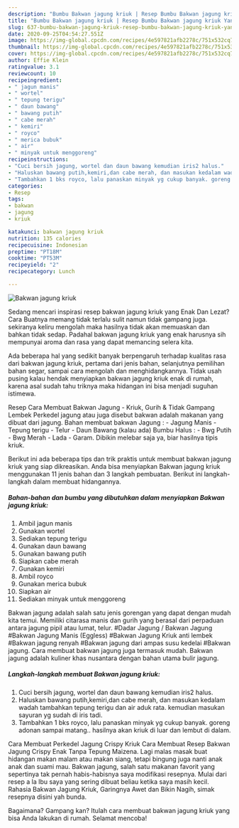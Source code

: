 ```yaml
---
description: "Bumbu Bakwan jagung kriuk | Resep Bumbu Bakwan jagung kriuk Yang Sempurna"
title: "Bumbu Bakwan jagung kriuk | Resep Bumbu Bakwan jagung kriuk Yang Sempurna"
slug: 637-bumbu-bakwan-jagung-kriuk-resep-bumbu-bakwan-jagung-kriuk-yang-sempurna
date: 2020-09-25T04:54:27.551Z
image: https://img-global.cpcdn.com/recipes/4e597821afb2278c/751x532cq70/bakwan-jagung-kriuk-foto-resep-utama.jpg
thumbnail: https://img-global.cpcdn.com/recipes/4e597821afb2278c/751x532cq70/bakwan-jagung-kriuk-foto-resep-utama.jpg
cover: https://img-global.cpcdn.com/recipes/4e597821afb2278c/751x532cq70/bakwan-jagung-kriuk-foto-resep-utama.jpg
author: Effie Klein
ratingvalue: 3.1
reviewcount: 10
recipeingredient:
- " jagun manis"
- " wortel"
- " tepung terigu"
- " daun bawang"
- " bawang putih"
- " cabe merah"
- " kemiri"
- " royco"
- " merica bubuk"
- " air"
- " minyak untuk menggoreng"
recipeinstructions:
- "Cuci bersih jagung, wortel dan daun bawang kemudian iris2 halus."
- "Haluskan bawang putih,kemiri,dan cabe merah, dan masukan kedalam wadah tambahkan tepung terigu dan air aduk rata. kemudian masukan sayuran yg sudah di iris tadi."
- "Tambahkan 1 bks royco, lalu panaskan minyak yg cukup banyak. goreng adonan sampai matang.. hasilnya akan kriuk di luar dan lembut di dalam."
categories:
- Resep
tags:
- bakwan
- jagung
- kriuk

katakunci: bakwan jagung kriuk 
nutrition: 135 calories
recipecuisine: Indonesian
preptime: "PT18M"
cooktime: "PT53M"
recipeyield: "2"
recipecategory: Lunch

---
```



![Bakwan jagung kriuk](https://img-global.cpcdn.com/recipes/4e597821afb2278c/751x532cq70/bakwan-jagung-kriuk-foto-resep-utama.jpg)

Sedang mencari inspirasi resep bakwan jagung kriuk yang Enak Dan Lezat? Cara Buatnya memang tidak terlalu sulit namun tidak gampang juga. sekiranya keliru mengolah maka hasilnya tidak akan memuaskan dan bahkan tidak sedap. Padahal bakwan jagung kriuk yang enak harusnya sih mempunyai aroma dan rasa yang dapat memancing selera kita.

Ada beberapa hal yang sedikit banyak berpengaruh terhadap kualitas rasa dari bakwan jagung kriuk, pertama dari jenis bahan, selanjutnya pemilihan bahan segar, sampai cara mengolah dan menghidangkannya. Tidak usah pusing kalau hendak menyiapkan bakwan jagung kriuk enak di rumah, karena asal sudah tahu triknya maka hidangan ini bisa menjadi suguhan istimewa.

Resep Cara Membuat Bakwan Jagung - Kriuk, Gurih &amp; Tidak Gampang Lembek Perkedel jagung atau juga disebut bakwan adalah makanan yang dibuat dari jagung. Bahan membuat bakwan Jagung : - Jagung Manis - Tepung terigu - Telur - Daun Bawang (kalau ada) Bumbu Halus : - Bwg Putih - Bwg Merah - Lada - Garam. Dibikin melebar saja ya, biar hasilnya tipis kriuk.


Berikut ini ada beberapa tips dan trik praktis untuk membuat bakwan jagung kriuk yang siap dikreasikan. Anda bisa menyiapkan Bakwan jagung kriuk menggunakan 11 jenis bahan dan 3 langkah pembuatan. Berikut ini langkah-langkah dalam membuat hidangannya.

<!--inarticleads1-->

##### Bahan-bahan dan bumbu yang dibutuhkan dalam menyiapkan Bakwan jagung kriuk:

1. Ambil  jagun manis
1. Gunakan  wortel
1. Sediakan  tepung terigu
1. Gunakan  daun bawang
1. Gunakan  bawang putih
1. Siapkan  cabe merah
1. Gunakan  kemiri
1. Ambil  royco
1. Gunakan  merica bubuk
1. Siapkan  air
1. Sediakan  minyak untuk menggoreng


Bakwan jagung adalah salah satu jenis gorengan yang dapat dengan mudah kita temui. Memiliki citarasa manis dan gurih yang berasal dari perpaduan antara jagung pipil atau lumat, telur. #Dadar Jagung / Bakwan Jagung #Bakwan Jagung Manis (Eggless) #Bakwan Jagung Kriuk anti lembek #Bakwan jagung renyah #Bakwan jagung dari ampas susu kedelai #Bakwan jagung. Cara membuat bakwan jagung juga termasuk mudah. Bakwan jagung adalah kuliner khas nusantara dengan bahan utama bulir jagung. 

<!--inarticleads2-->

##### Langkah-langkah membuat Bakwan jagung kriuk:

1. Cuci bersih jagung, wortel dan daun bawang kemudian iris2 halus.
1. Haluskan bawang putih,kemiri,dan cabe merah, dan masukan kedalam wadah tambahkan tepung terigu dan air aduk rata. kemudian masukan sayuran yg sudah di iris tadi.
1. Tambahkan 1 bks royco, lalu panaskan minyak yg cukup banyak. goreng adonan sampai matang.. hasilnya akan kriuk di luar dan lembut di dalam.


Cara Membuat Perkedel Jagung Crispy Kriuk Cara Membuat Resep Bakwan Jagung Crispy Enak Tanpa Tepung Maizena. Lagi malas masak buat hidangan makan malam atau makan siang, tetapi bingung juga nanti anak anak dan suami mau. Bakwan jagung, salah satu makanan favorit yang sepertinya tak pernah habis-habisnya saya modifikasi resepnya. Mulai dari resep a la Ibu saya yang sering dibuat beliau ketika saya masih kecil. Rahasia Bakwan Jagung Kriuk, Garingnya Awet dan Bikin Nagih, simak resepnya disini yah bunda. 

Bagaimana? Gampang kan? Itulah cara membuat bakwan jagung kriuk yang bisa Anda lakukan di rumah. Selamat mencoba!

